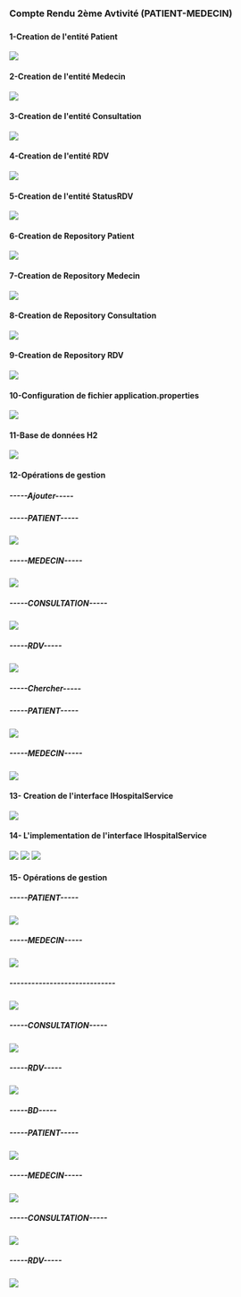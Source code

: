 <h3>Compte Rendu 2ème Avtivité (PATIENT-MEDECIN)<h3>
<h4>1-Creation de l'entité Patient</h4>
<img src="Captures/Patient.png">
<h4>2-Creation de l'entité Medecin</h4>
<img src="Captures/Medecin.png">
<h4>3-Creation de l'entité Consultation</h4>
<img src="Captures/Consultation.png">
<h4>4-Creation de l'entité RDV</h4>
<img src="Captures/RDV.png">
<h4>5-Creation de l'entité StatusRDV</h4>
<img src="Captures/Status.png">
<h4>6-Creation de Repository Patient</h4>
<img src="Captures/PatientRepo.png">
<h4>7-Creation de Repository Medecin</h4>
<img src="Captures/MedRepo.png">
<h4>8-Creation de Repository Consultation</h4>
<img src="Captures/ConsultatioRepo.png">
<h4>9-Creation de Repository RDV</h4>
<img src="Captures/RDVRepo.png">
<h4>10-Configuration de fichier application.properties</h4>
<img src="Captures/app.prop.png">
<h4>11-Base de données H2</h4>
<img src="Captures/h2.png">
<h4>12-Opérations de gestion </h4>
<h5>-----Ajouter-----</h5>
<h5>-----PATIENT-----</h5>
<img src="Captures/AjoutPatient.png">
<h5>-----MEDECIN-----</h5>
<img src="Captures/AjoutMedecin.png">
<h5>-----CONSULTATION-----</h5>
<img src="Captures/AjouterConsultation.png">
<h5>-----RDV-----</h5>
<img src="Captures/AjouterRDV.png">
<h5>-----Chercher-----</h5>
<h5>-----PATIENT-----</h5>
<img src="Captures/ChercherPatient.png">
<h5>-----MEDECIN-----</h5>
<img src="Captures/ChercherMedecin.png">
<h4>13- Creation de l'interface IHospitalService</h4>
<img src="Captures/ihospital.png">
<h4>14- L'implementation de  l'interface IHospitalService</h4>
<img src="Captures/impl1.png">
<img src="Captures/impl2.png">
<img src="Captures/impl3.png">
<h4>15- Opérations de gestion</h4>
<h5>-----PATIENT-----</h5>
<img src="Captures/pat.png">
<h5>-----MEDECIN-----</h5>
<img src="Captures/med.png">
<h5>-----------------------------</h5>
<img src="Captures/ChercherPat-Med.png">
<h5>-----CONSULTATION-----</h5>
<img src="Captures/consu.png">
<h5>-----RDV-----</h5>
<img src="Captures/rdv1.png">
<h5>-----BD-----</h5>
<h5>-----PATIENT-----</h5>
<img src="Captures/PatientBD.png">
<h5>-----MEDECIN-----</h5>
<img src="Captures/MedecinBD2.png">
<h5>-----CONSULTATION-----</h5>
<img src="Captures/ConsultBD.png">
<h5>-----RDV-----</h5>
<img src="Captures/RDVBD.png">
